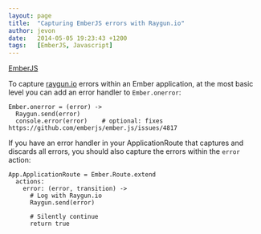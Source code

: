 ```yaml
---
layout: page
title:  "Capturing EmberJS errors with Raygun.io"
author: jevon
date:   2014-05-05 19:23:43 +1200
tags:   [EmberJS, Javascript]
---
```


[EmberJS](emberjs.md)

To capture <a href="https://raygun.io">raygun.io</a> errors within an Ember application, at the most basic level you can add an error handler to `Ember.onerror`:

```
Ember.onerror = (error) ->
  Raygun.send(error)
  console.error(error)    # optional: fixes https://github.com/emberjs/ember.js/issues/4817
```

If you have an error handler in your ApplicationRoute that captures and discards all errors, you should also capture the errors within the `error` action:

```
App.ApplicationRoute = Ember.Route.extend
  actions:
    error: (error, transition) ->
      # Log with Raygun.io
      Raygun.send(error)

      # Silently continue
      return true
```
